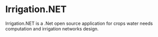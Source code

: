 # Irrigation.NET
Irrigation.NET is a .Net open source application for crops water needs computation and irrigation networks design.